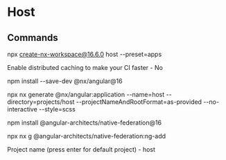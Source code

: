 # Host

## Commands

npx create-nx-workspace@16.6.0 host --preset=apps

Enable distributed caching to make your CI faster - No

npm install --save-dev @nx/angular@16

npx nx generate @nx/angular:application --name=host --directory=projects/host --projectNameAndRootFormat=as-provided --no-interactive --style=scss

npm install @angular-architects/native-federation@16

npx nx g @angular-architects/native-federation:ng-add

Project name (press enter for default project) - host
